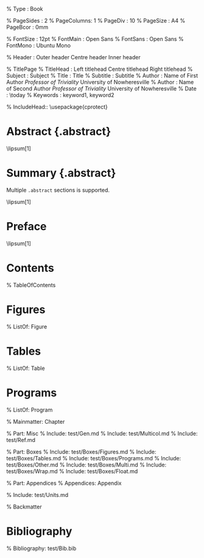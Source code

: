 % Type       : Book

% PageSides  : 2
% PageColumns: 1
% PageDiv    : 10
% PageSize   : A4
% PageBcor   : 0mm

% FontSize   : 12pt
% FontMain   : Open Sans
% FontSans   : Open Sans
% FontMono   : Ubuntu Mono

% Header     : Outer header
               Centre header
               Inner header

% TitlePage
% TitleHead  : Left titlehead
               Centre titlehead
               Right titlehead
% Subject    : Subject
% Title      : Title
% Subtitle   : Subtitle
% Author     : Name of First Author
               _Professor of Triviality_
               University of Nowheresville
% Author     : Name of Second Author
               _Professor of Triviality_
               University of Nowheresville
% Date       : \today
% Keywords   : keyword1, keyword2

% IncludeHead::
  \usepackage{cprotect}

# Abstract {.abstract}

\lipsum[1]

# Summary {.abstract}

Multiple `.abstract` sections is supported.

\lipsum[1]

# Preface

\lipsum[1]

# Contents
% TableOfContents

# Figures
% ListOf: Figure
# Tables
% ListOf: Table
# Programs
% ListOf: Program

% Mainmatter: Chapter

% Part: Misc
% Include: test/Gen.md
% Include: test/Multicol.md
% Include: test/Ref.md

% Part: Boxes
% Include: test/Boxes/Figures.md
% Include: test/Boxes/Tables.md
% Include: test/Boxes/Programs.md
% Include: test/Boxes/Other.md
% Include: test/Boxes/Multi.md
% Include: test/Boxes/Wrap.md
% Include: test/Boxes/Float.md

% Part: Appendices
% Appendices: Appendix

% Include: test/Units.md

% Backmatter

# Bibliography
% Bibliography: test/Bib.bib
